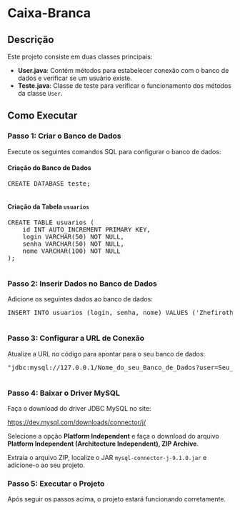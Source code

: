 <h1>Caixa-Branca</h1>
    <h2>Descrição</h2>
    <p>Este projeto consiste em duas classes principais:</p>
    <ul>
        <li><strong>User.java</strong>: Contém métodos para estabelecer conexão com o banco de dados e verificar se um usuário existe.</li>
        <li><strong>Teste.java</strong>: Classe de teste para verificar o funcionamento dos métodos da classe <code>User</code>.</li>
    </ul>
    <h2>Como Executar</h2>
    <h3>Passo 1: Criar o Banco de Dados</h3>
    <p>Execute os seguintes comandos SQL para configurar o banco de dados:</p>
    <h4>Criação do Banco de Dados</h4>
    <pre>
CREATE DATABASE teste;
    </pre>
    <h4>Criação da Tabela <code>usuarios</code></h4>
    <pre>
CREATE TABLE usuarios (
    id INT AUTO_INCREMENT PRIMARY KEY,
    login VARCHAR(50) NOT NULL,
    senha VARCHAR(50) NOT NULL,
    nome VARCHAR(100) NOT NULL
);
    </pre>
    <h3>Passo 2: Inserir Dados no Banco de Dados</h3>
    <p>Adicione os seguintes dados ao banco de dados:</p>
    <pre>
INSERT INTO usuarios (login, senha, nome) VALUES ('Zhefiroth', '1234', 'Matheus');
    </pre>
    <h3>Passo 3: Configurar a URL de Conexão</h3>
    <p>Atualize a URL no código para apontar para o seu banco de dados:</p>
    <pre>
"jdbc:mysql://127.0.0.1/Nome_do_seu_Banco_de_Dados?user=Seu_usuario_do_MYSQL&password=Sua_senha"
    </pre>
    <h3>Passo 4: Baixar o Driver MySQL</h3>
    <p>Faça o download do driver JDBC MySQL no site:</p>
    <a href="https://dev.mysql.com/downloads/connector/j/" target="_blank">https://dev.mysql.com/downloads/connector/j/</a>
    <p>Selecione a opção <strong>Platform Independent</strong> e faça o download do arquivo <strong>Platform Independent (Architecture Independent), ZIP Archive</strong>.</p>
    <p>Extraia o arquivo ZIP, localize o JAR <code>mysql-connector-j-9.1.0.jar</code> e adicione-o ao seu projeto.</p>
    <h3>Passo 5: Executar o Projeto</h3>
    <p>Após seguir os passos acima, o projeto estará funcionando corretamente.</p>
